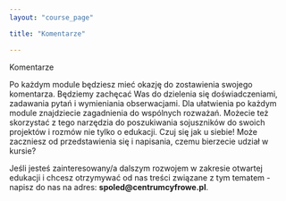 ```yaml
---
layout: "course_page"

title: "Komentarze"

---
```


<div class="text-center screen-title">
Komentarze
</div>

<div class="screen-content">
  <p>Po każdym module będziesz mieć okazję do zostawienia swojego komentarza. Będziemy zachęcać Was do dzielenia się doświadczeniami, zadawania pytań i wymieniania obserwacjami. Dla ułatwienia po każdym module znajdziecie zagadnienia do wspólnych rozważań. Możecie też skorzystać z tego narzędzia do poszukiwania sojuszników do swoich projektów i rozmów nie tylko o edukacji. Czuj się jak u siebie! Może zaczniesz od przedstawienia się i napisania, czemu bierzecie udział w kursie?</p> 
<p>Jeśli jesteś zainteresowany/a dalszym rozwojem w zakresie otwartej edukacji i chcesz otrzymywać od nas treści związane z tym tematem - napisz do nas na adres: <strong>spoled@centrumcyfrowe.pl</strong>.</p>

</div> 
